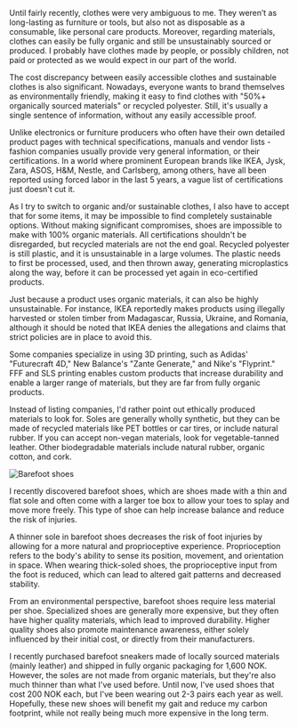 Until fairly recently, clothes were very ambiguous to me. They weren’t as long-lasting as furniture or tools, but also not as disposable as a consumable, like personal care products. Moreover, regarding materials, clothes can easily be fully organic and still be unsustainably sourced or produced. I probably have clothes made by people, or possibly children, not paid or protected as we would expect in our part of the world.

The cost discrepancy between easily accessible clothes and sustainable clothes is also significant. Nowadays, everyone wants to brand themselves as environmentally friendly, making it easy to find clothes with "50%+ organically sourced materials" or recycled polyester. Still, it's usually a single sentence of information, without any easily accessible proof.

Unlike electronics or furniture producers who often have their own detailed product pages with technical specifications, manuals and vendor lists - fashion companies usually provide very general information, or their certifications. In a world where prominent European brands like IKEA, Jysk, Zara, ASOS, H&M, Nestle, and Carlsberg, among others, have all been reported using forced labor in the last 5 years, a vague list of certifications just doesn't cut it.

As I try to switch to organic and/or sustainable clothes, I also have to accept that for some items, it may be impossible to find completely sustainable options. Without making significant compromises, shoes are impossible to make with 100% organic materials. All certifications shouldn't be disregarded, but recycled materials are not the end goal. Recycled polyester is still plastic, and it is unsustainable in a large volumes. The plastic needs to first be processed, used, and then thrown away, generating microplastics along the way, before it can be processed yet again in eco-certified products.

Just because a product uses organic materials, it can also be highly unsustainable. For instance, IKEA reportedly makes products using illegally harvested or stolen timber from Madagascar, Russia, Ukraine, and Romania, although it should be noted that IKEA denies the allegations and claims that strict policies are in place to avoid this.

Some companies specialize in using 3D printing, such as Adidas' "Futurecraft 4D," New Balance's "Zante Generate," and Nike's "Flyprint." FFF and SLS printing enables custom products that increase durability and enable a larger range of materials, but they are far from fully organic products.

Instead of listing companies, I'd rather point out ethically produced materials to look for. Soles are generally wholly synthetic, but they can be made of recycled materials like PET bottles or car tires, or include natural rubber. If you can accept non-vegan materials, look for vegetable-tanned leather. Other biodegradable materials include natural rubber, organic cotton, and cork.

![Barefoot shoes](https://i.imgur.com/wOhG1es.jpg "Be Lenka")

I recently discovered barefoot shoes, which are shoes made with a thin and flat sole and often come with a larger toe box to allow your toes to splay and move more freely. This type of shoe can help increase balance and reduce the risk of injuries.

A thinner sole in barefoot shoes decreases the risk of foot injuries by allowing for a more natural and proprioceptive experience. Proprioception refers to the body's ability to sense its position, movement, and orientation in space. When wearing thick-soled shoes, the proprioceptive input from the foot is reduced, which can lead to altered gait patterns and decreased stability.

From an environmental perspective, barefoot shoes require less material per shoe. Specialized shoes are generally more expensive, but they often have higher quality materials, which lead to improved durability. Higher quality shoes also promote maintenance awareness, either solely influenced by their initial cost, or directly from their manufacturers.

I recently purchased barefoot sneakers made of locally sourced materials (mainly leather) and shipped in fully organic packaging for 1,600 NOK. However, the soles are not made from organic materials, but they're also much thinner than what I've used before. Until now, I've used shoes that cost 200 NOK each, but I've been wearing out 2-3 pairs each year as well. Hopefully, these new shoes will benefit my gait and reduce my carbon footprint, while not really being much more expensive in the long term.
